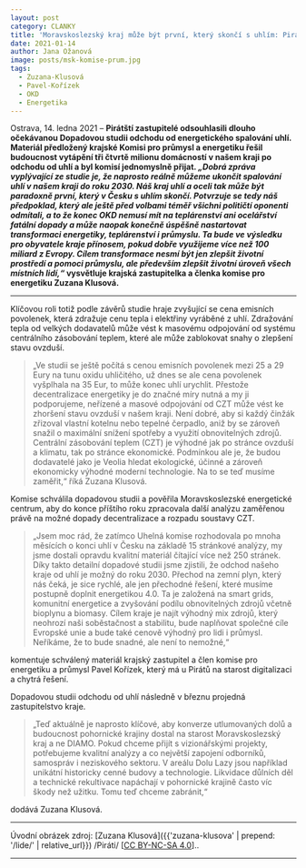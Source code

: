 ```yaml
---
layout: post
category: CLANKY
title: 'Moravskoslezský kraj může být první, který skončí s uhlím: Piráti podpořili závěry dopadové studie, zaměří se na využití důlních areálů OKD'
date: 2021-01-14
author: Jana Ožanová
image: posts/msk-komise-prum.jpg
tags:
  - Zuzana-Klusová
  - Pavel-Kořízek
  - OKD
  - Energetika
---
```


Ostrava, 14. ledna 2021 – **Pirátští zastupitelé odsouhlasili dlouho očekávanou Dopadovou studii odchodu od energetického spalování uhlí. Materiál předložený krajské Komisi pro průmysl a energetiku řešil budoucnost vytápění tři čtvrtě milionu domácností v našem kraji po odchodu od uhlí a byl komisí jednomyslně přijat. *„Dobrá zpráva vyplývající ze studie je, že naprosto reálně můžeme ukončit spalování uhlí v našem kraji do roku 2030. Náš kraj uhlí a oceli tak může být paradoxně první, který v Česku s uhlím skončí. Potvrzuje se tedy náš předpoklad, který ale ještě před volbami téměř všichni političtí oponenti odmítali, a to že konec OKD nemusí mít na teplárenství ani ocelářství fatální dopady a může naopak konečně úspěšně nastartovat transformaci energetiky, teplárenství i průmyslu. Ta bude ve výsledku pro obyvatele kraje přínosem, pokud dobře využijeme více než 100 miliard z Evropy. Cílem transformace nesmí být jen zlepšit životní prostředí a pomoci průmyslu, ale především zlepšit životní úroveň všech místních lidí,“* vysvětluje krajská zastupitelka a členka komise pro energetiku Zuzana Klusová.**

<hr />

Klíčovou roli totiž podle závěrů studie hraje zvyšující se cena emisních povolenek, která zdražuje cenu tepla i elektřiny vyráběné z uhlí. Zdražování tepla od velkých dodavatelů může vést k masovému odpojování od systému centrálního zásobování teplem, které ale může zablokovat snahy o zlepšení stavu ovzduší. 

>„Ve studii se ještě počítá s cenou emisních povolenek mezi 25 a 29 Eury na tunu oxidu uhličitého, už dnes se ale cena povolenek vyšplhala na 35 Eur, to může konec uhlí urychlit. Přestože decentralizace energetiky je do značné míry nutná a my ji podporujeme, neřízené a masové odpojování od CZT může vést ke zhoršení stavu ovzduší v našem kraji. Není dobré, aby si každý činžák zřizoval vlastní kotelnu nebo tepelné čerpadlo, aniž by se zároveň snažil o maximální snížení spotřeby a využití obnovitelných zdrojů. Centrální zásobování teplem (CZT) je výhodné jak po stránce ovzduší a klimatu, tak po stránce ekonomické. Podmínkou ale je, že budou dodavatelé jako je Veolia hledat ekologické, účinné a zároveň ekonomicky výhodné moderní technologie. Na to se teď musíme zaměřit,“ říká Zuzana Klusová.

Komise schválila dopadovou studii a pověřila Moravskoslezské energetické centrum, aby do konce příštího roku zpracovala další analýzu zaměřenou právě na možné dopady decentralizace a rozpadu soustavy CZT.

>„Jsem moc rád, že zatímco Uhelná komise rozhodovala po mnoha měsících o konci uhlí v Česku na základě 15 stránkové analýzy, my jsme dostali opravdu kvalitní materiál čítající více než 250 stránek. Díky takto detailní dopadové studii jsme zjistili, že odchod našeho kraje od uhlí je možný do roku 2030. Přechod na zemní plyn, který nás čeká, je sice rychlé, ale jen přechodné řešení, které musíme postupně doplnit energetikou 4.0. Ta je založená na smart grids, komunitní energetice a zvyšování podílu obnovitelných zdrojů včetně bioplynu a biomasy. Cílem kraje je najít výhodný mix zdrojů, který neohrozí naši soběstačnost a stabilitu, bude naplňovat společné cíle Evropské unie a bude také cenově výhodný pro lidi i průmysl. Neříkáme, že to bude snadné, ale není to nemožné,“ 

komentuje schválený materiál krajský zastupitel a člen komise pro energetiku a průmysl Pavel Kořízek, který má u Pirátů na starost digitalizaci a chytrá řešení. 

Dopadovou studii odchodu od uhlí následně v březnu projedná zastupitelstvo kraje. 

>„Teď aktuálně je naprosto klíčové, aby konverze utlumovaných dolů a budoucnost pohornické krajiny dostal na starost Moravskoslezský kraj a ne DIAMO. Pokud chceme přijít s vizionářskými projekty, potřebujeme kvalitní analýzy a co největší zapojení odborníků, samospráv i neziskového sektoru. V areálu Dolu Lazy jsou například unikátní historicky cenné budovy a technologie. Likvidace důlních děl a technické rekultivace napáchají v pohornické krajině často víc škody než užitku. Tomu teď chceme zabránit,“ 

dodává Zuzana Klusová.

---

Úvodní obrázek zdroj: [Zuzana Klusová]({{'zuzana-klusova' | prepend: '/lide/' | relative_url}}) /Piráti/ \[[CC BY-NC-SA 4.0](https://creativecommons.org/licenses/by-nc-sa/4.0/deed.cs)\]..

- - -

